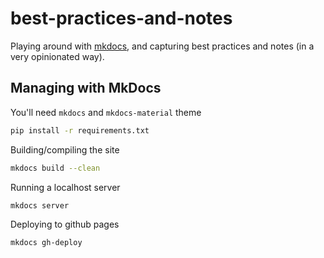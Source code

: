 # best-practices-and-notes

Playing around with [mkdocs](https://www.mkdocs.org/), and capturing best practices and notes (in a very opinionated way).

## Managing with MkDocs

You'll need `mkdocs` and `mkdocs-material` theme

```bash
pip install -r requirements.txt
```


Building/compiling the site

```bash
mkdocs build --clean
```


Running a localhost server

```bash
mkdocs server
```


Deploying to github pages

```
mkdocs gh-deploy
```
